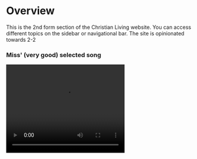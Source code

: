 # Overview

This is the 2nd form section of the Christian Living website. You can access different topics on the sidebar or navigational bar. The site is opinionated towards 2-2

### Miss' (very good) selected song
<video width="320" height="240" controls>
    <source src="../_media/fitesong.mp4"></source>
    <p>Your browser doesn't support HTML5 video.<p/>
</video>